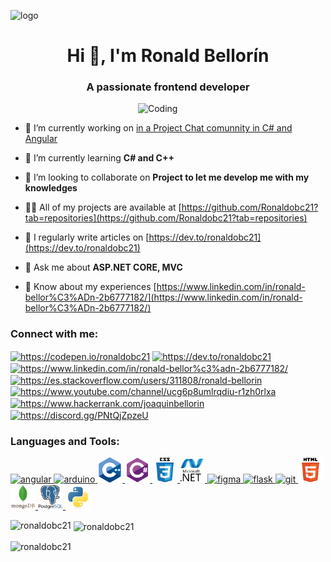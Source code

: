 ![logo](https://github.com/Ronaldobc21/Ronaldobc21/blob/main/Git-Banner-Profile%20(2).png)
<h1 align="center">Hi 👋, I'm Ronald Bellorín</h1>
<h3 align="center">A passionate frontend developer</h3>
<img  align="right" width="300" src="https://miro.medium.com/max/1400/1*vJjJ3Mdok6Rvxx85IIRqBQ.gif" alt="Coding">

<p align="left"> <a href="https://twitter.com/" target="blank"><img src="https://img.shields.io/twitter/follow/?logo=twitter&style=for-the-badge" alt="" /></a> </p>

- 🔭 I’m currently working on [in a Project Chat comunnity in C# and Angular](https://github.com/Ronaldobc21/Chat-community)

- 🌱 I’m currently learning **C# and C++**

- 👯 I’m looking to collaborate on **Project to let me develop me with my knowledges**

- 👨‍💻 All of my projects are available at [https://github.com/Ronaldobc21?tab=repositories](https://github.com/Ronaldobc21?tab=repositories)

- 📝 I regularly write articles on [https://dev.to/ronaldobc21](https://dev.to/ronaldobc21)

- 💬 Ask me about **ASP.NET CORE, MVC**

- 📄 Know about my experiences [https://www.linkedin.com/in/ronald-bellor%C3%ADn-2b6777182/](https://www.linkedin.com/in/ronald-bellor%C3%ADn-2b6777182/)

<h3 align="left">Connect with me:</h3>
<p align="left">
<a href="https://codepen.io/https://codepen.io/ronaldobc21" target="blank"><img align="center" src="https://raw.githubusercontent.com/rahuldkjain/github-profile-readme-generator/master/src/images/icons/Social/codepen.svg" alt="https://codepen.io/ronaldobc21" height="30" width="40" /></a>
<a href="https://dev.to/https://dev.to/ronaldobc21" target="blank"><img align="center" src="https://raw.githubusercontent.com/rahuldkjain/github-profile-readme-generator/master/src/images/icons/Social/devto.svg" alt="https://dev.to/ronaldobc21" height="30" width="40" /></a>
<a href="https://linkedin.com/in/https://www.linkedin.com/in/ronald-bellor%c3%adn-2b6777182/" target="blank"><img align="center" src="https://raw.githubusercontent.com/rahuldkjain/github-profile-readme-generator/master/src/images/icons/Social/linked-in-alt.svg" alt="https://www.linkedin.com/in/ronald-bellor%c3%adn-2b6777182/" height="30" width="40" /></a>
<a href="https://stackoverflow.com/users/https://es.stackoverflow.com/users/311808/ronald-bellorin" target="blank"><img align="center" src="https://raw.githubusercontent.com/rahuldkjain/github-profile-readme-generator/master/src/images/icons/Social/stack-overflow.svg" alt="https://es.stackoverflow.com/users/311808/ronald-bellorin" height="30" width="40" /></a>
<a href="https://www.youtube.com/c/https://www.youtube.com/channel/ucg6p8umlrqdiu-r1zh0rlxa" target="blank"><img align="center" src="https://raw.githubusercontent.com/rahuldkjain/github-profile-readme-generator/master/src/images/icons/Social/youtube.svg" alt="https://www.youtube.com/channel/ucg6p8umlrqdiu-r1zh0rlxa" height="30" width="40" /></a>
<a href="https://www.hackerrank.com/https://www.hackerrank.com/joaquinbellorin" target="blank"><img align="center" src="https://raw.githubusercontent.com/rahuldkjain/github-profile-readme-generator/master/src/images/icons/Social/hackerrank.svg" alt="https://www.hackerrank.com/joaquinbellorin" height="30" width="40" /></a>
<a href="https://discord.gg/https://discord.gg/PNtQjZpzeU" target="blank"><img align="center" src="https://raw.githubusercontent.com/rahuldkjain/github-profile-readme-generator/master/src/images/icons/Social/discord.svg" alt="https://discord.gg/PNtQjZpzeU" height="30" width="40" /></a>
</p>

<h3 align="left">Languages and Tools:</h3>
<p align="left"> <a href="https://angular.io" target="_blank" rel="noreferrer"> <img src="https://angular.io/assets/images/logos/angular/angular.svg" alt="angular" width="40" height="40"/> </a> <a href="https://www.arduino.cc/" target="_blank" rel="noreferrer"> <img src="https://cdn.worldvectorlogo.com/logos/arduino-1.svg" alt="arduino" width="40" height="40"/> </a> <a href="https://www.w3schools.com/cpp/" target="_blank" rel="noreferrer"> <img src="https://raw.githubusercontent.com/devicons/devicon/master/icons/cplusplus/cplusplus-original.svg" alt="cplusplus" width="40" height="40"/> </a> <a href="https://www.w3schools.com/cs/" target="_blank" rel="noreferrer"> <img src="https://raw.githubusercontent.com/devicons/devicon/master/icons/csharp/csharp-original.svg" alt="csharp" width="40" height="40"/> </a> <a href="https://www.w3schools.com/css/" target="_blank" rel="noreferrer"> <img src="https://raw.githubusercontent.com/devicons/devicon/master/icons/css3/css3-original-wordmark.svg" alt="css3" width="40" height="40"/> </a> <a href="https://dotnet.microsoft.com/" target="_blank" rel="noreferrer"> <img src="https://raw.githubusercontent.com/devicons/devicon/master/icons/dot-net/dot-net-original-wordmark.svg" alt="dotnet" width="40" height="40"/> </a> <a href="https://www.figma.com/" target="_blank" rel="noreferrer"> <img src="https://www.vectorlogo.zone/logos/figma/figma-icon.svg" alt="figma" width="40" height="40"/> </a> <a href="https://flask.palletsprojects.com/" target="_blank" rel="noreferrer"> <img src="https://www.vectorlogo.zone/logos/pocoo_flask/pocoo_flask-icon.svg" alt="flask" width="40" height="40"/> </a> <a href="https://git-scm.com/" target="_blank" rel="noreferrer"> <img src="https://www.vectorlogo.zone/logos/git-scm/git-scm-icon.svg" alt="git" width="40" height="40"/> </a> <a href="https://www.w3.org/html/" target="_blank" rel="noreferrer"> <img src="https://raw.githubusercontent.com/devicons/devicon/master/icons/html5/html5-original-wordmark.svg" alt="html5" width="40" height="40"/> </a> <a href="https://www.mongodb.com/" target="_blank" rel="noreferrer"> <img src="https://raw.githubusercontent.com/devicons/devicon/master/icons/mongodb/mongodb-original-wordmark.svg" alt="mongodb" width="40" height="40"/> </a> <a href="https://www.postgresql.org" target="_blank" rel="noreferrer"> <img src="https://raw.githubusercontent.com/devicons/devicon/master/icons/postgresql/postgresql-original-wordmark.svg" alt="postgresql" width="40" height="40"/> </a> <a href="https://www.python.org" target="_blank" rel="noreferrer"> <img src="https://raw.githubusercontent.com/devicons/devicon/master/icons/python/python-original.svg" alt="python" width="40" height="40"/> </a> </p>

<p><img align="left" src="https://github-readme-stats.vercel.app/api/top-langs?username=ronaldobc21&show_icons=true&locale=en&layout=compact" alt="ronaldobc21" /></p>

<p>&nbsp;<img align="center" src="https://github-readme-stats.vercel.app/api?username=ronaldobc21&show_icons=true&locale=en" alt="ronaldobc21" /></p>

<p><img align="center" src="https://github-readme-streak-stats.herokuapp.com/?user=ronaldobc21&" alt="ronaldobc21" /></p>

